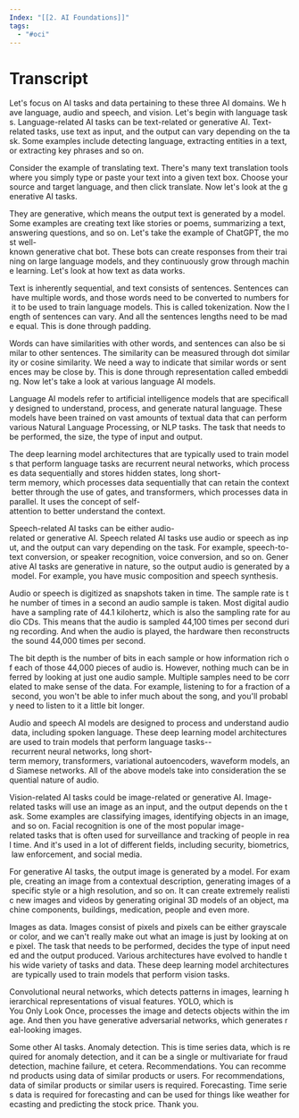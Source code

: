 ```yaml
---
Index: "[[2. AI Foundations]]"
tags:
  - "#oci"
---
```

# Transcript 

Let's focus on AI tasks and data pertaining to these three AI domains. We have language, audio and speech, and vision. Let's begin with language tasks. Language-related AI tasks can be text-related or generative AI. Text-related tasks, use text as input, and the output can vary depending on the task. Some examples include detecting language, extracting entities in a text, or extracting key phrases and so on.

Consider the example of translating text. There's many text translation tools where you simply type or paste your text into a given text box. Choose your source and target language, and then click translate. Now let's look at the generative AI tasks.

They are generative, which means the output text is generated by a model. Some examples are creating text like stories or poems, summarizing a text, answering questions, and so on. Let's take the example of ChatGPT, the most well-known generative chat bot. These bots can create responses from their training on large language models, and they continuously grow through machine learning. Let's look at how text as data works.

Text is inherently sequential, and text consists of sentences. Sentences can have multiple words, and those words need to be converted to numbers for it to be used to train language models. This is called tokenization. Now the length of sentences can vary. And all the sentences lengths need to be made equal. This is done through padding.

Words can have similarities with other words, and sentences can also be similar to other sentences. The similarity can be measured through dot similarity or cosine similarity. We need a way to indicate that similar words or sentences may be close by. This is done through representation called embedding. Now let's take a look at various language AI models.

Language AI models refer to artificial intelligence models that are specifically designed to understand, process, and generate natural language. These models have been trained on vast amounts of textual data that can perform various Natural Language Processing, or NLP tasks. The task that needs to be performed, the size, the type of input and output.

The deep learning model architectures that are typically used to train models that perform language tasks are recurrent neural networks, which processes data sequentially and stores hidden states, long short-term memory, which processes data sequentially that can retain the context better through the use of gates, and transformers, which processes data in parallel. It uses the concept of self-attention to better understand the context.

Speech-related AI tasks can be either audio-related or generative AI. Speech related AI tasks use audio or speech as input, and the output can vary depending on the task. For example, speech-to-text conversion, or speaker recognition, voice conversion, and so on. Generative AI tasks are generative in nature, so the output audio is generated by a model. For example, you have music composition and speech synthesis.

Audio or speech is digitized as snapshots taken in time. The sample rate is the number of times in a second an audio sample is taken. Most digital audio have a sampling rate of 44.1 kilohertz, which is also the sampling rate for audio CDs. This means that the audio is sampled 44,100 times per second during recording. And when the audio is played, the hardware then reconstructs the sound 44,000 times per second.

The bit depth is the number of bits in each sample or how information rich of each of those 44,000 pieces of audio is. However, nothing much can be inferred by looking at just one audio sample. Multiple samples need to be correlated to make sense of the data. For example, listening to for a fraction of a second, you won't be able to infer much about the song, and you'll probably need to listen to it a little bit longer.

Audio and speech AI models are designed to process and understand audio data, including spoken language. These deep learning model architectures are used to train models that perform language tasks-- recurrent neural networks, long short-term memory, transformers, variational autoencoders, waveform models, and Siamese networks. All of the above models take into consideration the sequential nature of audio.

Vision-related AI tasks could be image-related or generative AI. Image-related tasks will use an image as an input, and the output depends on the task. Some examples are classifying images, identifying objects in an image, and so on. Facial recognition is one of the most popular image-related tasks that is often used for surveillance and tracking of people in real time. And it's used in a lot of different fields, including security, biometrics, law enforcement, and social media.

For generative AI tasks, the output image is generated by a model. For example, creating an image from a contextual description, generating images of a specific style or a high resolution, and so on. It can create extremely realistic new images and videos by generating original 3D models of an object, machine components, buildings, medication, people and even more.

Images as data. Images consist of pixels and pixels can be either grayscale or color, and we can't really make out what an image is just by looking at one pixel. The task that needs to be performed, decides the type of input needed and the output produced. Various architectures have evolved to handle this wide variety of tasks and data. These deep learning model architectures are typically used to train models that perform vision tasks.

Convolutional neural networks, which detects patterns in images, learning hierarchical representations of visual features. YOLO, which is You Only Look Once, processes the image and detects objects within the image. And then you have generative adversarial networks, which generates real-looking images.

Some other AI tasks. Anomaly detection. This is time series data, which is required for anomaly detection, and it can be a single or multivariate for fraud detection, machine failure, et cetera. Recommendations. You can recommend products using data of similar products or users. For recommendations, data of similar products or similar users is required. Forecasting. Time series data is required for forecasting and can be used for things like weather forecasting and predicting the stock price. Thank you.